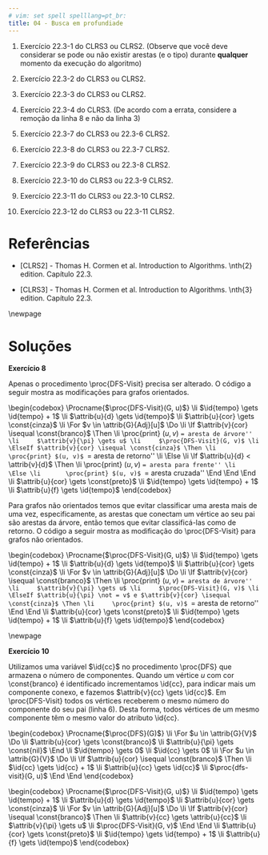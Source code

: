 ```yaml
---
# vim: set spell spelllang=pt_br:
title: 04 - Busca em profundiade
---
```


1. Exercício 22.3-1 do CLRS3 ou CLRS2. (Observe que você deve considerar se
   pode ou não existir arestas (e o tipo) durante **qualquer** momento da
   execução do algoritmo)

2. Exercício 22.3-2 do CLRS3 ou CLRS2.

3. Exercício 22.3-3 do CLRS3 ou CLRS2.

4. Exercício 22.3-4 do CLRS3. (De acordo com a errata, considere a remoção da
   linha 8 e não da linha 3)

5. Exercício 22.3-7 do CLRS3 ou 22.3-6 CLRS2.

6. Exercício 22.3-8 do CLRS3 ou 22.3-7 CLRS2.

7. Exercício 22.3-9 do CLRS3 ou 22.3-8 CLRS2.

8. Exercício 22.3-10 do CLRS3 ou 22.3-9 CLRS2.

9. Exercício 22.3-11 do CLRS3 ou 22.3-10 CLRS2.

10. Exercício 22.3-12 do CLRS3 ou 22.3-11 CLRS2.


# Referências

-   [CLRS2] - Thomas H. Cormen et al. Introduction to Algorithms. \nth{2} edition. Capítulo 22.3.

-   [CLRS3] - Thomas H. Cormen et al. Introduction to Algorithms. \nth{3} edition. Capítulo 22.3.

\newpage


# Soluções

**Exercício 8**

Apenas o procedimento \proc{DFS-Visit} precisa ser alterado. O código a
seguir mostra as modificações para grafos orientados.

\begin{codebox}
  \Procname{$\proc{DFS-Visit}(G, u)$}
  \li $\id{tempo} \gets \id{tempo} + 1$
  \li $\attrib{u}{d} \gets \id{tempo}$
  \li $\attrib{u}{cor} \gets \const{cinza}$
  \li \For $v \in \attrib{G}{Adj}[u]$ \Do
  \li   \If $\attrib{v}{cor} \isequal \const{branco}$ \Then
  \li     \proc{print} $(u, v)$ ``= aresta de árvore''
  \li     $\attrib{v}{\pi} \gets u$
  \li     $\proc{DFS-Visit}(G, v)$
  \li   \ElseIf $\attrib{v}{cor} \isequal \const{cinza}$ \Then
  \li     \proc{print} $(u, v)$ ``= aresta de retorno''
  \li   \Else
  \li     \If $\attrib{u}{d} < \attrib{v}{d}$ \Then
  \li       \proc{print} $(u, v)$ ``= aresta para frente''
  \li     \Else
  \li       \proc{print} $(u, v)$ ``= aresta cruzada''
          \End
        \End
      \End
  \li $\attrib{u}{cor} \gets \const{preto}$
  \li $\id{tempo} \gets \id{tempo} + 1$
  \li $\attrib{u}{f} \gets \id{tempo}$
\end{codebox}

Para grafos não orientados temos que evitar classificar uma aresta mais de
uma vez, especificamente, as arestas que conectam um vértice ao seu pai
são arestas da árvore, então temos que evitar classificá-las como de
retorno. O código a seguir mostra as modificação do \proc{DFS-Visit} para
grafos não orientados.

\begin{codebox}
  \Procname{$\proc{DFS-Visit}(G, u)$}
  \li $\id{tempo} \gets \id{tempo} + 1$
  \li $\attrib{u}{d} \gets \id{tempo}$
  \li $\attrib{u}{cor} \gets \const{cinza}$
  \li \For $v \in \attrib{G}{Adj}[u]$ \Do
  \li   \If $\attrib{v}{cor} \isequal \const{branco}$ \Then
  \li     \proc{print} $(u, v)$ ``= aresta de árvore''
  \li     $\attrib{v}{\pi} \gets u$
  \li     $\proc{DFS-Visit}(G, v)$
  \li   \ElseIf $\attrib{u}{\pi} \not = v$ e $\attrib{v}{cor} \isequal \const{cinza}$ \Then
  \li     \proc{print} $(u, v)$ ``= aresta de retorno''
        \End
      \End
  \li $\attrib{u}{cor} \gets \const{preto}$
  \li $\id{tempo} \gets \id{tempo} + 1$
  \li $\attrib{u}{f} \gets \id{tempo}$
\end{codebox}

\newpage

**Exercício 10**

Utilizamos uma variável $\id{cc}$ no procedimento \proc{DFS} que armazena o
número de componentes. Quando um vértice $u$ com cor \const{branco} é
identificado incrementamos \id{cc}, para indicar mais um componente conexo, e
fazemos $\attrib{v}{cc} \gets \id{cc}$. Em \proc{DFS-Visit} todos os vértices
receberem o mesmo número do componente do seu pai (linha 6). Desta forma, todos
vértices de um mesmo componente têm o mesmo valor do atributo \id{cc}.

\begin{codebox}
  \Procname{$\proc{DFS}(G)$}
  \li \For $u \in \attrib{G}{V}$ \Do
  \li   $\attrib{u}{cor} \gets \const{branco}$
  \li   $\attrib{u}{\pi} \gets \const{nil}$
      \End
  \li $\id{tempo} \gets 0$
  \li $\id{cc} \gets 0$
  \li \For $u \in \attrib{G}{V}$ \Do
  \li   \If $\attrib{u}{cor} \isequal \const{branco}$ \Then
  \li     $\id{cc} \gets \id{cc} + 1$
  \li     $\attrib{u}{cc} \gets \id{cc}$
  \li     $\proc{dfs-visit}(G, u)$
        \End
      \End
\end{codebox}

\begin{codebox}
  \Procname{$\proc{DFS-Visit}(G, u)$}
  \li $\id{tempo} \gets \id{tempo} + 1$
  \li $\attrib{u}{d} \gets \id{tempo}$
  \li $\attrib{u}{cor} \gets \const{cinza}$
  \li \For $v \in \attrib{G}{Adj}[u]$ \Do
  \li   \If $\attrib{v}{cor} \isequal \const{branco}$ \Then
  \li     $\attrib{v}{cc} \gets \attrib{u}{cc}$
  \li     $\attrib{v}{\pi} \gets u$
  \li     $\proc{DFS-Visit}(G, v)$
        \End
      \End
  \li $\attrib{u}{cor} \gets \const{preto}$
  \li $\id{tempo} \gets \id{tempo} + 1$
  \li $\attrib{u}{f} \gets \id{tempo}$
\end{codebox}
